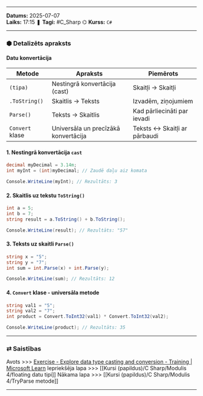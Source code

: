 ___
**Datums:** 2025-07-07   
**Laiks:** 17:15 
❚ **Tagi:** #C_Sharp 
⌬ **Kurss:**  `C#`

---
### ⬢ Detalizēts apraksts
#### Datu konvertācija

|Metode|Apraksts|Piemērots|
|---|---|---|
|`(tipa)`|Nestingrā konvertācija (cast)|Skaitļi → Skaitļi|
|`.ToString()`|Skaitlis → Teksts|Izvadēm, ziņojumiem|
|`Parse()`|Teksts → Skaitlis|Kad pārliecināti par ievadi|
|`Convert` klase|Universāla un precīzākā konvertācija|Teksts ↔ Skaitļi ar pārbaudi|

#### 1. Nestingrā konvertācija `cast`

```csharp
decimal myDecimal = 3.14m;
int myInt = (int)myDecimal; // Zaudē daļu aiz komata

Console.WriteLine(myInt); // Rezultāts: 3
```

#### 2. Skaitlis uz tekstu `ToString()`

```csharp
int a = 5;
int b = 7;
string result = a.ToString() + b.ToString();

Console.WriteLine(result); // Rezultāts: "57"
```

#### 3. Teksts uz skaitli `Parse()`

```csharp
string x = "5";
string y = "7";
int sum = int.Parse(x) + int.Parse(y);

Console.WriteLine(sum); // Rezultāts: 12
```

#### 4. `Convert` klase - universāla metode

```csharp
string val1 = "5";
string val2 = "7";
int product = Convert.ToInt32(val1) * Convert.ToInt32(val2);

Console.WriteLine(product); // Rezultāts: 35
```

---
### ⇄ Saistības
Avots >>> [Exercise - Explore data type casting and conversion - Training \| Microsoft Learn](https://learn.microsoft.com/en-us/training/modules/csharp-convert-cast/2-exercise-data-type-conversion)
Iepriekšēja lapa >>> [[Kursi (papildus)/C Sharp/Modulis 4/floating datu tipi]]
Nākama lapa >>> [[Kursi (papildus)/C Sharp/Modulis 4/TryParse metode]]
___